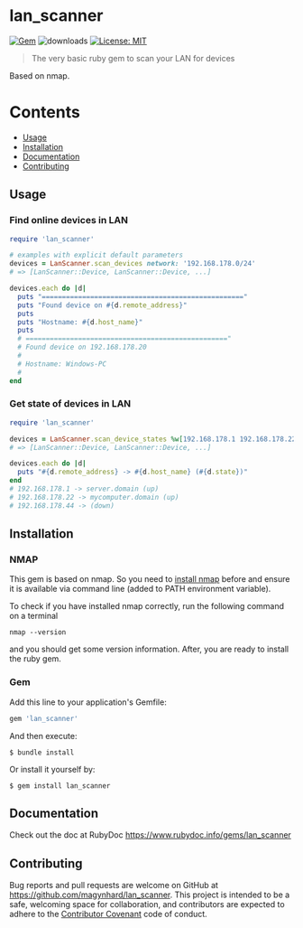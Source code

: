# lan_scanner
[![Gem](https://img.shields.io/gem/v/lan_scanner?color=default&style=plastic&logo=ruby&logoColor=red)](https://rubygems.org/gems/lan_scanner)
![downloads](https://img.shields.io/gem/dt/lan_scanner?color=blue&style=plastic)
[![License: MIT](https://img.shields.io/badge/License-MIT-gold.svg?style=plastic&logo=mit)](LICENSE)

> The very basic ruby gem to scan your LAN for devices

Based on nmap.

# Contents

* [Usage](#usage)
* [Installation](#installation)
* [Documentation](#documentation)
* [Contributing](#contributing)




<a name="usage"></a>
## Usage

### Find online devices in LAN
```ruby
require 'lan_scanner'

# examples with explicit default parameters
devices = LanScanner.scan_devices network: '192.168.178.0/24'
# => [LanScanner::Device, LanScanner::Device, ...]

devices.each do |d|
  puts "=================================================="
  puts "Found device on #{d.remote_address}"
  puts
  puts "Hostname: #{d.host_name}"
  puts
  # =================================================="
  # Found device on 192.168.178.20
  # 
  # Hostname: Windows-PC
  # 
end

```

### Get state of devices in LAN

```ruby
require 'lan_scanner'

devices = LanScanner.scan_device_states %w[192.168.178.1 192.168.178.22 192.168.178.44]
# => [LanScanner::Device, LanScanner::Device, ...]

devices.each do |d|
  puts "#{d.remote_address} -> #{d.host_name} (#{d.state})"
end
# 192.168.178.1 -> server.domain (up)
# 192.168.178.22 -> mycomputer.domain (up)
# 192.168.178.44 -> (down)
```

<a name="installation"></a>
## Installation

### NMAP

This gem is based on nmap. So you need to [install nmap](https://nmap.org/download.html) before and ensure it is available via command line (added to PATH environment variable).

To check if you have installed nmap correctly, run the following command on a terminal

```
nmap --version
```

and you should get some version information. After, you are ready to install the ruby gem.

### Gem

Add this line to your application's Gemfile:

```ruby
gem 'lan_scanner'
```

And then execute:

    $ bundle install

Or install it yourself by:

    $ gem install lan_scanner




  
<a name="documentation"></a>    
## Documentation
Check out the doc at RubyDoc
<a href="https://www.rubydoc.info/gems/lan_scanner">https://www.rubydoc.info/gems/lan_scanner</a>





<a name="contributing"></a>    
## Contributing

Bug reports and pull requests are welcome on GitHub at https://github.com/magynhard/lan_scanner. This project is intended to be a safe, welcoming space for collaboration, and contributors are expected to adhere to the [Contributor Covenant](http://contributor-covenant.org) code of conduct.

